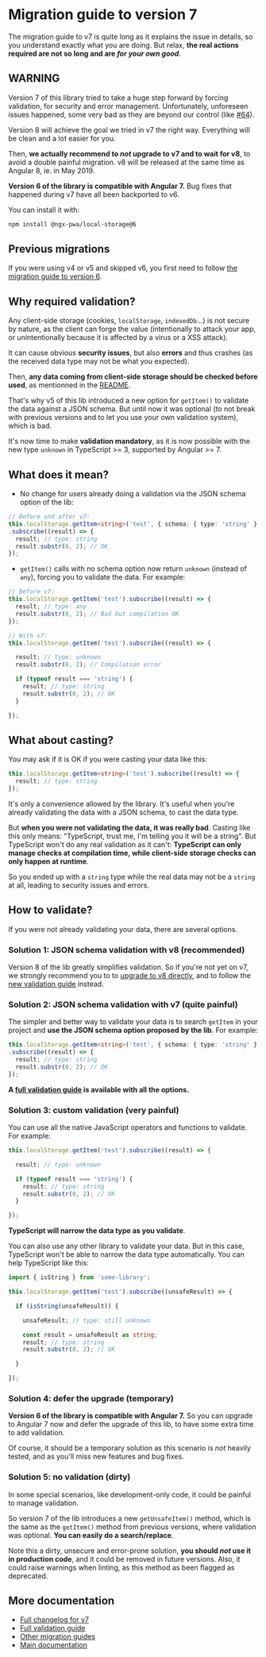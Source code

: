 # Migration guide to version 7

The migration guide to v7 is quite long as it explains the issue in details,
so you understand exactly what you are doing. But relax,
**the real actions required are not so long and are *for your own good***.

## WARNING

Version 7 of this library tried to take a huge step forward by forcing validation, for security and error management.
Unfortunately, unforeseen issues happened, some very bad as they are beyond our control
(like [#64](https://github.com/cyrilletuzi/angular-async-local-storage/issues/64)).

Version 8 will achieve the goal we tried in v7 the right way. Everything will be clean and a lot easier for you.

Then, **we actually recommend to *not* upgrade to v7 and to wait for v8**,
to avoid a double painful migration. v8 will be released at the same time as Angular 8, ie. in May 2019.

**Version 6 of the library is compatible with Angular 7.** Bug fixes that happened during v7 have all been backported to v6.

You can install it with:
```bash
npm install @ngx-pwa/local-storage@6
```

## Previous migrations

If you were using v4 or v5 and skipped v6, you first need to follow
[the migration guide to version 6](./MIGRATION_TO_V6.md).

## Why required validation?

Any client-side storage (cookies, `localStorage`, `indexedDb`...) is not secure by nature,
as the client can forge the value (intentionally to attack your app, or unintentionally because it is affected by a virus or a XSS attack).

It can cause obvious **security issues**, but also **errors** and thus crashes (as the received data type may not be what you expected).

Then, **any data coming from client-side storage should be checked before used**, as mentionned in the [README](../README.md).

That's why v5 of this lib introduced a new option for `getItem()` to validate the data against a JSON schema.
But until now it was optional (to not break with previous versions and to let you use your own validation system), which is bad.

It's now time to make **validation mandatory**, as it is now possible with the new type `unknown` in TypeScript >= 3, supported by Angular >= 7.

## What does it mean?

- No change for users already doing a validation via the JSON schema option of the lib:

```typescript
// Before and after v7:
this.localStorage.getItem<string>('test', { schema: { type: 'string' } })
.subscribe((result) => {
  result; // type: string
  result.substr(0, 2); // OK
});
```

- `getItem()` calls with no schema option now return `unknown` (instead of `any`), forcing you to validate the data. For example:

```typescript
// Before v7:
this.localStorage.getItem('test').subscribe((result) => {
  result; // type: any
  result.substr(0, 2); // Bad but compilation OK
});

// With v7:
this.localStorage.getItem('test').subscribe((result) => {

  result; // type: unknown
  result.substr(0, 2); // Compilation error

  if (typeof result === 'string') {
    result; // type: string
    result.substr(0, 2); // OK
  }

});
```

## What about casting?

You may ask if it is OK if you were casting your data like this:

```typescript
this.localStorage.getItem<string>('test').subscribe((result) => {
  result; // type: string
});
```

It's only a convenience allowed by the library. It's useful when you're already validating the data with a JSON schema,
to cast the data type.

But **when you were not validating the data, it was really bad**.
Casting like this only means: "TypeScript, trust me, I'm telling you it will be a string".
But TypeScript won't do any real validation as it can't:
**TypeScript can only manage checks at compilation time, while client-side storage checks can only happen at runtime**.

So you ended up with a `string` type while the real data may not be a `string` at all, leading to security issues and errors.

## How to validate?

If you were not already validating your data, there are several options.

### Solution 1: JSON schema validation with v8 (recommended)

Version 8 of the lib greatly simplifies validation. So if you're not yet on v7,
we strongly recommend you to to [upgrade to v8 directly](./MIGRATION_TO_V8.md),
and to follow the [new validation guide](./VALIDATION.md) instead.

### Solution 2: JSON schema validation with v7 (quite painful)

The simpler and better way to validate your data is to search `getItem` in your project 
and **use the JSON schema option proposed by the lib**. For example:

```typescript
this.localStorage.getItem<string>('test', { schema: { type: 'string' } })
.subscribe((result) => {
  result; // type: string
  result.substr(0, 2); // OK
});
```

**A [full validation guide](./VALIDATION_BEFORE_V8.md) is available with all the options.**

### Solution 3: custom validation (very painful)

You can use all the native JavaScript operators and functions to validate. For example:

```typescript
this.localStorage.getItem('test').subscribe((result) => {

  result; // type: unknown

  if (typeof result === 'string') {
    result; // type: string
    result.substr(0, 2); // OK
  }

});
```

**TypeScript will narrow the data type as you validate**.

You can also use any other library to validate your data. But in this case,
TypeScript won't be able to narrow the data type automatically. You can help TypeScript like this:

```typescript
import { isString } from 'some-library';

this.localStorage.getItem('test').subscribe((unsafeResult) => {

  if (isString(unsafeResult)) {

    unsafeResult; // type: still unknown

    const result = unsafeResult as string;
    result; // type: string
    result.substr(0, 2); // OK

  }

});
```

### Solution 4: defer the upgrade (temporary)

**Version 6 of the library is compatible with Angular 7.**
So you can upgrade to Angular 7 now and defer the upgrade of this lib,
to have some extra time to add validation.

Of course, it should be a temporary solution as this scenario is *not* heavily tested,
and as you'll miss new features and bug fixes.

### Solution 5: no validation (dirty)

In some special scenarios, like development-only code,
it could be painful to manage validation.

So version 7 of the lib introduces a new `getUnsafeItem()` method,
which is the same as the `getItem()` method from previous versions, where validation was optional.
**You can easily do a search/replace**.

Note this a dirty, unsecure and error-prone solution, **you should *not* use it in production code**,
and it could be removed in future versions. Also, it could raise warnings when linting,
as this method as been flagged as deprecated.

## More documentation

- [Full changelog for v7](../CHANGELOG.md)
- [Full validation guide](./VALIDATION_BEFORE_V8.md)
- [Other migration guides](../MIGRATION.md)
- [Main documentation](../README.md)

